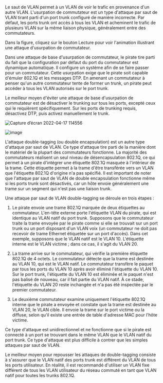 Le saut de VLAN permet à un VLAN de voir le trafic en provenance d'un autre VLAN. L'usurpation de commutateur est un type d'attaque par saut de VLAN tirant parti d'un port trunk configuré de manière incorrecte. Par défaut, les ports trunk ont accès à tous les VLAN et acheminent le trafic de plusieurs VLAN sur la même liaison physique, généralement entre des commutateurs.

Dans la figure, cliquez sur le bouton Lecture pour voir l'animation illustrant une attaque d'usurpation de commutateur.

Dans une attaque de base d'usurpation de commutateur, le pirate tire parti du fait que la configuration par défaut du port du commutateur est dynamique automatique. Il configure un système afin de se faire passer pour un commutateur. Cette usurpation exige que le pirate soit capable d'émuler 802.1Q et les messages DTP. En amenant un commutateur à penser qu'un autre commutateur tente de former un trunk, un pirate peut accéder à tous les VLAN autorisés sur le port trunk.

Le meilleur moyen d'éviter une attaque de base d'usurpation de commutateur est de désactiver le trunking sur tous les ports, excepté ceux qui le requièrent spécifiquement. Sur les ports de trunking requis, désactivez DTP, puis activez manuellement le trunk.


![Capture d’écran 2022-04-17 114556](https://user-images.githubusercontent.com/83721477/163709246-3e6972e8-23dd-4725-9d61-8efb7976454a.png)

![image](https://user-images.githubusercontent.com/83721477/163709303-2856b6b9-dcbb-4c37-bfa6-80bc4cec2bc7.png)


L'attaque double-tagging (ou double encapsulation) est un autre type d'attaque par saut de VLAN. Ce type d'attaque tire parti de la manière dont le matériel de la plupart des commutateurs fonctionne. La majorité des commutateurs réalisent un seul niveau de désencapsulation 802.1Q, ce qui permet à un pirate d'intégrer une étiquette 802.1Q masquée à l'intérieur de la trame. Cette étiquette permet à la trame d'être transférée vers un VLAN que l'étiquette 802.1Q d'origine n'a pas spécifié. Il est important de noter que l'attaque par saut de VLAN de double encapsulation fonctionne même si les ports trunk sont désactivés, car un hôte envoie généralement une trame sur un segment qui n'est pas une liaison trunk.

Une attaque par saut de VLAN double-tagging se déroule en trois étapes :

1. Le pirate envoie une trame 802.1Q marquée de deux étiquettes au commutateur. L'en-tête externe porte l'étiquette VLAN du pirate, qui est identique au VLAN natif du port trunk. Supposons que le commutateur traite la trame envoyée par le pirate comme si elle se trouvait sur un port trunk ou un port disposant d'un VLAN voix (un commutateur ne doit pas recevoir de trame Ethernet étiquetée sur un port d'accès). Dans cet exemple, supposons que le VLAN natif est le VLAN 10. L'étiquette interne est le VLAN victime ; dans ce cas, il s'agit du VLAN 20.

2. La trame arrive sur le commutateur, qui vérifie la première étiquette 802.1Q de 4 octets. Le commutateur détecte que la trame est destinée au VLAN 10, qui est le VLAN natif. Le commutateur transfère le paquet par tous les ports du VLAN 10 après avoir éliminé l'étiquette du VLAN 10. Sur le port trunk, l'étiquette du VLAN 10 est éliminée et le paquet n'est pas balisé de nouveau, car il fait partie du VLAN natif. À ce stade, l'étiquette du VLAN 20 reste inchangée et n'a pas été inspectée par le premier commutateur.

3. Le deuxième commutateur examine uniquement l'étiquette 802.1Q interne que le pirate a envoyée et constate que la trame est destinée au VLAN 20, le VLAN cible. Il envoie la trame sur le port victime ou la diffuse, selon qu'il existe une entrée de table d'adresse MAC pour l'hôte victime.

Ce type d'attaque est unidirectionnel et ne fonctionne que si le pirate est connecté à un port se trouvant dans le même VLAN que le VLAN natif du port trunk. Ce type d'attaque est plus difficile à contrer que les simples attaques par saut de VLAN.

Le meilleur moyen pour repousser les attaques de double-tagging consiste à s'assurer que le VLAN natif des ports trunk est différent du VLAN de tous les ports utilisateur. En réalité, il est recommandé d'utiliser un VLAN fixe différent de tous les VLAN utilisateur du réseau commuté en tant que VLAN natif pour toutes les trunks 802.1Q.
